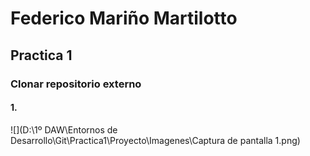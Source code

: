 # Federico Mariño Martilotto

## Practica 1

### Clonar repositorio externo

#### 1.

![](D:\1º DAW\Entornos de Desarrollo\Git\Practica1\Proyecto\Imagenes\Captura de pantalla 1.png)



